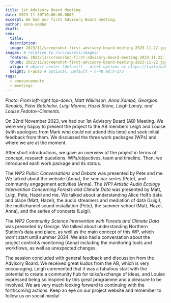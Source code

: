 ```yaml
---
title: 1st Advisory Board Meeting
date: 2023-11-30T10:00:00.000Z
excerpt: We had our first Advisory Board meeting.
author: anna-xambo
draft:
seo:
  title:
  description:
  image: 2023/11/screenshot-first-advisory-board-meeting-2023-11-22.jpg
images: # relative to /src/assets/images/
  feature: 2023/11/screenshot-first-advisory-board-meeting-2023-11-22.jpg
  thumb: 2023/11/screenshot-first-advisory-board-meeting-2023-11-22.jpg
  align: # object-center (default) - other options at https://tailwindcss.com/docs/object-position
  height: h-auto # optional. Default = h-48 md:h-1/3
tags:
  - announcements
  - meetings
---
```


*Photo: From left-right top-down, Matt Wilkinson, Anna Xambó, Georgios Xenakis, Peter Batchelor, Luigi Marino, Hazel Stone, Leigh Landy, and Louise Fedotov-Clements.*

On 22nd November 2023, we had our 1st Advisory Board (AB) Meeting. We were very happy to present the project to the AB members Leigh and Louise (with apologies from Mark who could not attend this time) and seek initial feedback from them. We discussed the three work packages (WPs) and where we are at the moment.

After short introductions, we gave an overview of the project in terms of concept, research questions, WPs/objectives, team and timeline. Then, we introduced each work package and its status.

The *WP3 Public Conversations and Debate* was presented by Pete and me. We talked about the website (Anna), the seminar series (Pete), and community engagement activities (Anna). The *WP1 Artistic Audio Ecology Intervention Concerning Forests and Climate Data* was presented by Matt, Luigi, Pete, Hazel and me. We talked about understanding Alice Holt’s data and place (Matt, Hazel), the audio streamers and mediation of data (Luigi), the multichannel sound installation (Pete), the summer school (Matt, Hazel, Anna), and the series of concerts (Luigi).

The *WP2 Community Science Intervention with Forests and Climate Data* was presented by George. We talked about understanding Northern Station’s data and place, as well as the main concept of this WP, which won't start until summer 2024. We also had a conversation about the project control & monitoring (Anna) including the monitoring tools and workflows, as well as unexpected changes.

The session concluded with general feedback and discussion from the Advisory Board. We received great kudos from the AB, which is very encouraging. Leigh commented that it was a fabulous start with the potential to create a community hub for talks/exchange of ideas, and Louise expressed being so inspired by this great programme and a pleasure to be involved. We are very much looking forward to continuing with the forthcoming actions. Keep an eye on our project website and remember to follow us on social media!
